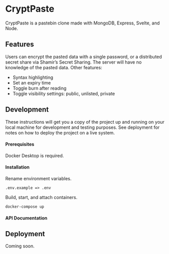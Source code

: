 # CryptPaste
CryptPaste is a pastebin clone made with MongoDB, Express, Svelte, and Node.

## Features
Users can encrypt the pasted data with a single password, or a distributed secret share via Shamir’s Secret Sharing. The server will have no knowledge of the pasted data. Other features:
- Syntax highlighting
- Set an expiry time
- Toggle burn after reading
- Toggle visibility settings: public, unlisted, private

## Development
These instructions will get you a copy of the project up and running on your local machine for development and testing purposes. See deployment for notes on how to deploy the project on a live system.

#### Prerequisites
Docker Desktop is required.

#### Installation
Rename environment variables.
```
.env.example => .env
```
Build, start, and attach containers.
```
docker-compose up
```

#### API Documentation


## Deployment
Coming soon.

